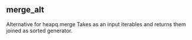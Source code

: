 ## merge_alt

Alternative for heapq.merge
Takes as an input iterables and returns them joined as sorted generator.